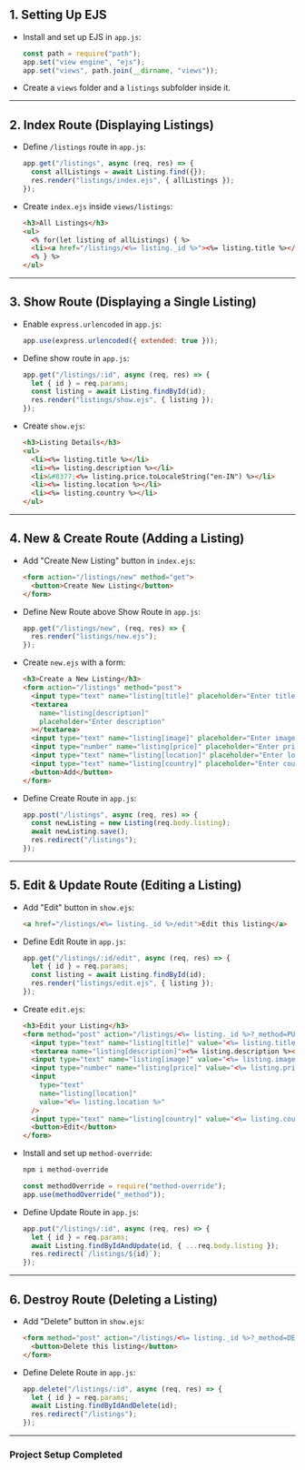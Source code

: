 ## 1. Setting Up EJS

- Install and set up EJS in `app.js`:
  ```js
  const path = require("path");
  app.set("view engine", "ejs");
  app.set("views", path.join(__dirname, "views"));
  ```
- Create a `views` folder and a `listings` subfolder inside it.

---

## 2. Index Route (Displaying Listings)

- Define `/listings` route in `app.js`:
  ```js
  app.get("/listings", async (req, res) => {
    const allListings = await Listing.find({});
    res.render("listings/index.ejs", { allListings });
  });
  ```
- Create `index.ejs` inside `views/listings`:
  ```html
  <h3>All Listings</h3>
  <ul>
    <% for(let listing of allListings) { %>
    <li><a href="/listings/<%= listing._id %>"><%= listing.title %></a></li>
    <% } %>
  </ul>
  ```

---

## 3. Show Route (Displaying a Single Listing)

- Enable `express.urlencoded` in `app.js`:
  ```js
  app.use(express.urlencoded({ extended: true }));
  ```
- Define show route in `app.js`:
  ```js
  app.get("/listings/:id", async (req, res) => {
    let { id } = req.params;
    const listing = await Listing.findById(id);
    res.render("listings/show.ejs", { listing });
  });
  ```
- Create `show.ejs`:
  ```html
  <h3>Listing Details</h3>
  <ul>
    <li><%= listing.title %></li>
    <li><%= listing.description %></li>
    <li>&#8377;<%= listing.price.toLocaleString("en-IN") %></li>
    <li><%= listing.location %></li>
    <li><%= listing.country %></li>
  </ul>
  ```

---

## 4. New & Create Route (Adding a Listing)

- Add "Create New Listing" button in `index.ejs`:
  ```html
  <form action="/listings/new" method="get">
    <button>Create New Listing</button>
  </form>
  ```
- Define New Route above Show Route in `app.js`:
  ```js
  app.get("/listings/new", (req, res) => {
    res.render("listings/new.ejs");
  });
  ```
- Create `new.ejs` with a form:
  ```html
  <h3>Create a New Listing</h3>
  <form action="/listings" method="post">
    <input type="text" name="listing[title]" placeholder="Enter title" />
    <textarea
      name="listing[description]"
      placeholder="Enter description"
    ></textarea>
    <input type="text" name="listing[image]" placeholder="Enter image URL" />
    <input type="number" name="listing[price]" placeholder="Enter price" />
    <input type="text" name="listing[location]" placeholder="Enter location" />
    <input type="text" name="listing[country]" placeholder="Enter country" />
    <button>Add</button>
  </form>
  ```
- Define Create Route in `app.js`:
  ```js
  app.post("/listings", async (req, res) => {
    const newListing = new Listing(req.body.listing);
    await newListing.save();
    res.redirect("/listings");
  });
  ```

---

## 5. Edit & Update Route (Editing a Listing)

- Add "Edit" button in `show.ejs`:
  ```html
  <a href="/listings/<%= listing._id %>/edit">Edit this listing</a>
  ```
- Define Edit Route in `app.js`:
  ```js
  app.get("/listings/:id/edit", async (req, res) => {
    let { id } = req.params;
    const listing = await Listing.findById(id);
    res.render("listings/edit.ejs", { listing });
  });
  ```
- Create `edit.ejs`:
  ```html
  <h3>Edit your Listing</h3>
  <form method="post" action="/listings/<%= listing._id %>?_method=PUT">
    <input type="text" name="listing[title]" value="<%= listing.title %>" />
    <textarea name="listing[description]"><%= listing.description %></textarea>
    <input type="text" name="listing[image]" value="<%= listing.image %>" />
    <input type="number" name="listing[price]" value="<%= listing.price %>" />
    <input
      type="text"
      name="listing[location]"
      value="<%= listing.location %>"
    />
    <input type="text" name="listing[country]" value="<%= listing.country %>" />
    <button>Edit</button>
  </form>
  ```
- Install and set up `method-override`:
  ```sh
  npm i method-override
  ```
  ```js
  const methodOverride = require("method-override");
  app.use(methodOverride("_method"));
  ```
- Define Update Route in `app.js`:
  ```js
  app.put("/listings/:id", async (req, res) => {
    let { id } = req.params;
    await Listing.findByIdAndUpdate(id, { ...req.body.listing });
    res.redirect(`/listings/${id}`);
  });
  ```

---

## 6. Destroy Route (Deleting a Listing)

- Add "Delete" button in `show.ejs`:
  ```html
  <form method="post" action="/listings/<%= listing._id %>?_method=DELETE">
    <button>Delete this listing</button>
  </form>
  ```
- Define Delete Route in `app.js`:
  ```js
  app.delete("/listings/:id", async (req, res) => {
    let { id } = req.params;
    await Listing.findByIdAndDelete(id);
    res.redirect("/listings");
  });
  ```

---

### **Project Setup Completed**
